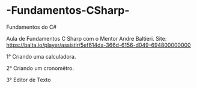 # -Fundamentos-CSharp-
 Fundamentos do C#
 
 Aula de Fundamentos C Sharp com o Mentor Andre Baltieri.
 Site: https://balta.io/player/assistir/5ef614da-366d-6156-d049-694800000000
 
1° Criando uma calculadora.

2° Criando um cronomêtro.

3° Editor de Texto
